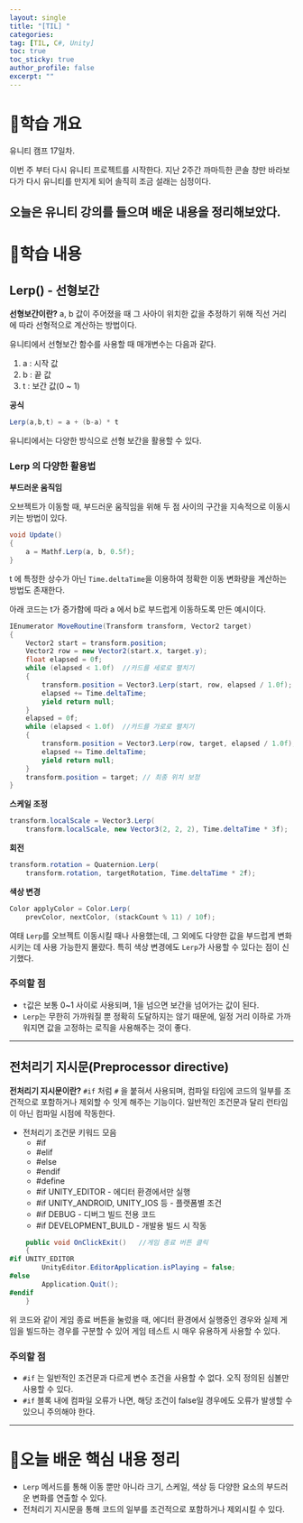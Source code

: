 ```yaml
---
layout: single
title: "[TIL] "
categories:
tag: [TIL, C#, Unity]
toc: true
toc_sticky: true
author_profile: false
excerpt: ""
---
```


# 📕학습 개요

유니티 캠프 17일차.

이번 주 부터 다시 유니티 프로젝트를 시작한다. 지난 2주간 까마득한 콘솔 창만 바라보다가 다시 유니티를 만지게 되어 솔직히 조금 설래는 심정이다.

## 오늘은 유니티 강의를 들으며 배운 내용을 정리해보았다.

# 📖학습 내용

## Lerp() - 선형보간

**선형보간이란?**
a, b 값이 주어졌을 때 그 사아이 위치한 값을 추정하기 위해 직선 거리에 따라 선형적으로 계산하는 방법이다.

유니티에서 선형보간 함수를 사용할 때 매개변수는 다음과 같다.

1. a : 시작 값
2. b : 끝 값
3. t : 보간 값(0 ~ 1)

**공식**

```c#
Lerp(a,b,t) = a + (b-a) * t
```

유니티에서는 다양한 방식으로 선형 보간을 활용할 수 있다.

### Lerp 의 다양한 활용법

**부드러운 움직임**

오브젝트가 이동할 때, 부드러운 움직임을 위해 두 점 사이의 구간을 지속적으로 이동시키는 방법이 있다.

```c#
void Update()
{
	a = Mathf.Lerp(a, b, 0.5f);
}
```

t 에 특정한 상수가 아닌 `Time.deltaTime`을 이용하여 정확한 이동 변화량을 계산하는 방법도 존재한다.

아래 코드는 t가 증가함에 따라 a 에서 b로 부드럽게 이동하도록 만든 예시이다.

```c#
IEnumerator MoveRoutine(Transform transform, Vector2 target)
{
    Vector2 start = transform.position;
    Vector2 row = new Vector2(start.x, target.y);
    float elapsed = 0f;
    while (elapsed < 1.0f)  //카드를 세로로 펼치기
    {
        transform.position = Vector3.Lerp(start, row, elapsed / 1.0f);
        elapsed += Time.deltaTime;
        yield return null;
    }
    elapsed = 0f;
    while (elapsed < 1.0f)  //카드를 가로로 펼치기
    {
        transform.position = Vector3.Lerp(row, target, elapsed / 1.0f);
        elapsed += Time.deltaTime;
        yield return null;
    }
    transform.position = target; // 최종 위치 보정
}
```

**스케일 조정**

```c#
transform.localScale = Vector3.Lerp(
    transform.localScale, new Vector3(2, 2, 2), Time.deltaTime * 3f);
```

**회전**

```c#
transform.rotation = Quaternion.Lerp(
    transform.rotation, targetRotation, Time.deltaTime * 2f);

```

**색상 변경**

```c#
Color applyColor = Color.Lerp(
    prevColor, nextColor, (stackCount % 11) / 10f);
```

여태 `Lerp`를 오브젝트 이동시킬 때나 사용했는데, 그 외에도 다양한 값을 부드럽게 변화시키는 데 사용 가능한지 몰랐다. 특히 색상 변경에도 `Lerp`가 사용할 수 있다는 점이 신기했다.

### 주의할 점

- `t`값은 보통 0~1 사이로 사용되며, 1을 넘으면 보간을 넘어가는 값이 된다.
- `Lerp`는 무한히 가까워질 뿐 정확히 도달하지는 않기 때문에, 일정 거리 이하로 가까워지면 값을 고정하는 로직을 사용해주는 것이 좋다.

---

## 전처리기 지시문(Preprocessor directive)

**전처리기 지시문이란?**
`#if` 처럼 `#` 을 붙혀서 사용되며, 컴파일 타임에 코드의 일부를 조건적으로 포함하거나 제외할 수 잇게 해주는 기능이다. 일반적인 조건문과 달리 런타임이 아닌 컴파일 시점에 작동한다.

- 전처리기 조건문 키워드 모음
  - #if
  - #elif
  - #else
  - #endif
  - #define
  - #if UNITY_EDITOR - 에디터 환경에서만 실행
  - #if UNITY_ANDROID, UNITY_IOS 등 - 플랫폼별 조건
  - #if DEBUG - 디버그 빌드 전용 코드
  - #if DEVELOPMENT_BUILD - 개발용 빌드 시 작동

```c#
    public void OnClickExit()   //게임 종료 버튼 클릭
    {
#if UNITY_EDITOR
        UnityEditor.EditorApplication.isPlaying = false;
#else
        Application.Quit();
#endif
    }
```

위 코드와 같이 게임 종료 버튼을 눌렀을 때, 에디터 환경에서 실행중인 경우와 실제 게임을 빌드하는 경우를 구분할 수 있어 게임 테스트 시 매우 유용하게 사용할 수 있다.

### 주의할 점

- `#if` 는 일반적인 조건문과 다르게 변수 조건을 사용할 수 없다. 오직 정의된 심볼만 사용할 수 있다.
- `#if` 블록 내에 컴파일 오류가 나면, 해당 조건이 false일 경우에도 오류가 발생할 수 있으니 주의해야 한다.

---

# 🏁오늘 배운 핵심 내용 정리

- `Lerp` 메서드를 통해 이동 뿐만 아니라 크기, 스케일, 색상 등 다양한 요소의 부드러운 변화를 연출할 수 있다.
- 전처리기 지시문을 통해 코드의 일부를 조건적으로 포함하거나 제외시킬 수 있다.
